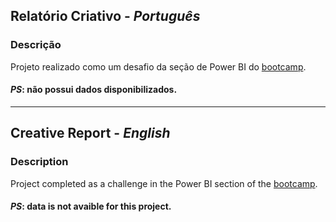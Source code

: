 ## Relatório Criativo - *Português*

### Descrição


Projeto realizado como um desafio da seção de Power BI do [bootcamp](https://www.dio.me/bootcamp/coding-the-future-sysvision-data-analytics).


#### *PS*: não possui dados disponibilizados.
---

## Creative Report - *English*

### Description

Project completed as a challenge in the Power BI section of the [bootcamp](https://www.dio.me/bootcamp/coding-the-future-sysvision-data-analytics).

#### *PS*: data is not avaible for this project.
